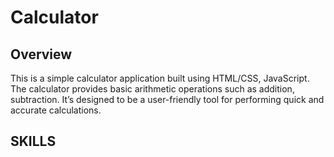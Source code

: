 # Calculator
## Overview
This is a simple calculator application built using HTML/CSS, JavaScript. The calculator provides basic arithmetic operations such as addition, subtraction. 
It’s designed to be a user-friendly tool for performing quick and accurate calculations.

## SKILLS
